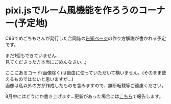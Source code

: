 # pixi.jsでルーム風機能を作ろうのコーナー(予定地) 

C96でめごちもさんが発行した合同誌の[告知ページ](http://amaai-poconuts.com/c96/)の作り方解説が書かれる予定です。

まだ1個もできていません...  
見てくださった方本当にごめんなさい...;  

ここにあるコード(画像除く)は自由に使っていただいて構いません。(そのまま使えるものではないと思いますが...)  
画像は私以外の方が作成したものを含みますので、無断転載等ご遠慮ください。  

8月中にはどうにか書き上げます...更新があった場合には[こちら](https://twitter.com/chiisanwo)で報告します。
